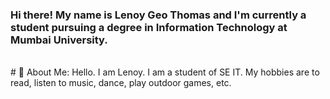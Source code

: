 ### Hi there! My name is Lenoy Geo Thomas and I'm currently a student pursuing a degree in Information Technology at Mumbai University.
<br>
# 💫 About Me:
Hello. I am Lenoy. I am a student of SE IT. My hobbies are to read, listen to music, dance, play outdoor games, etc.
<br>
<br>
